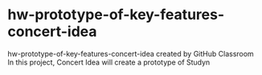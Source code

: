 # hw-prototype-of-key-features-concert-idea
hw-prototype-of-key-features-concert-idea created by GitHub Classroom
In this project, Concert Idea will create a prototype of Studyn

